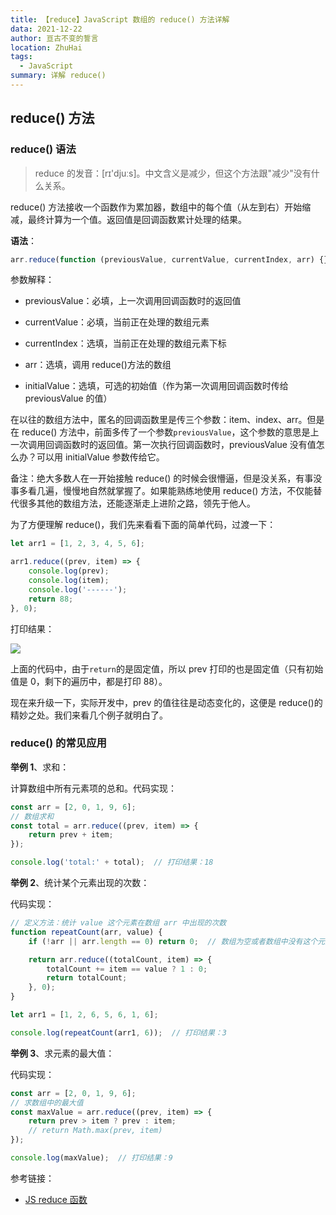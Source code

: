 ```yaml
---
title: 【reduce】JavaScript 数组的 reduce() 方法详解
data: 2021-12-22
author: 亘古不变的誓言
location: ZhuHai
tags:
  - JavaScript
summary: 详解 reduce()
---
```


## reduce() 方法

### reduce() 语法
> reduce 的发音：[rɪ'djuːs]。中文含义是减少，但这个方法跟"减少"没有什么关系。

reduce() 方法接收一个函数作为累加器，数组中的每个值（从左到右）开始缩减，最终计算为一个值。返回值是回调函数累计处理的结果。

**语法**：
```js
arr.reduce(function (previousValue, currentValue, currentIndex, arr) {}, initialValue);
```
参数解释：

- previousValue：必填，上一次调用回调函数时的返回值

- currentValue：必填，当前正在处理的数组元素

- currentIndex：选填，当前正在处理的数组元素下标

- arr：选填，调用 reduce()方法的数组

- initialValue：选填，可选的初始值（作为第一次调用回调函数时传给 previousValue 的值）

在以往的数组方法中，匿名的回调函数里是传三个参数：item、index、arr。但是在 reduce() 方法中，前面多传了一个参数`previousValue`，这个参数的意思是上一次调用回调函数时的返回值。第一次执行回调函数时，previousValue 没有值怎么办？可以用 initialValue 参数传给它。

备注：绝大多数人在一开始接触 reduce() 的时候会很懵逼，但是没关系，有事没事多看几遍，慢慢地自然就掌握了。如果能熟练地使用 reduce() 方法，不仅能替代很多其他的数组方法，还能逐渐走上进阶之路，领先于他人。

为了方便理解 reduce()，我们先来看看下面的简单代码，过渡一下：
```js
let arr1 = [1, 2, 3, 4, 5, 6];

arr1.reduce((prev, item) => {
    console.log(prev);
    console.log(item);
    console.log('------');
    return 88;
}, 0);
```
打印结果：

![](https://img-blog.csdnimg.cn/img_convert/12a108eb4be2c76091bd15ef90ab56b9.png)

上面的代码中，由于`return`的是固定值，所以 prev 打印的也是固定值（只有初始值是 0，剩下的遍历中，都是打印 88）。

现在来升级一下，实际开发中，prev 的值往往是动态变化的，这便是 reduce()的精妙之处。我们来看几个例子就明白了。

### reduce() 的常见应用

**举例 1**、求和：

计算数组中所有元素项的总和。代码实现：
```javascript
const arr = [2, 0, 1, 9, 6];
// 数组求和
const total = arr.reduce((prev, item) => {
    return prev + item;
});

console.log('total:' + total);  // 打印结果：18
```
**举例 2**、统计某个元素出现的次数：

代码实现：
```js
// 定义方法：统计 value 这个元素在数组 arr 中出现的次数
function repeatCount(arr, value) {
    if (!arr || arr.length == 0) return 0;	// 数组为空或者数组中没有这个元素，返回结果 0

    return arr.reduce((totalCount, item) => {
        totalCount += item == value ? 1 : 0;
        return totalCount;
    }, 0);
}

let arr1 = [1, 2, 6, 5, 6, 1, 6];

console.log(repeatCount(arr1, 6));  // 打印结果：3
```
**举例 3**、求元素的最大值：

代码实现：
```js
const arr = [2, 0, 1, 9, 6];
// 求数组中的最大值
const maxValue = arr.reduce((prev, item) => {
    return prev > item ? prev : item;
    // return Math.max(prev, item)
});

console.log(maxValue);  // 打印结果：9
```
参考链接：

- [JS reduce 函数](https://juejin.im/post/5d78aa3451882521397645ae)